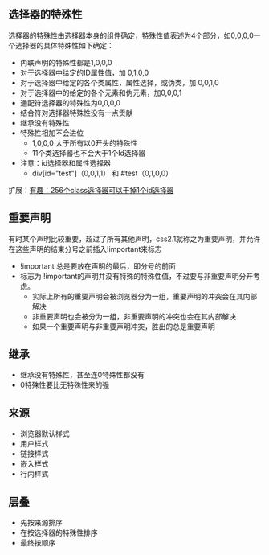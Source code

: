 
## 选择器的特殊性

选择器的特殊性由选择器本身的组件确定，特殊性值表述为4个部分，如0,0,0,0一个选择器的具体特殊性如下确定：

- 内联声明的特殊性都是1,0,0,0
- 对于选择器中给定的ID属性值，加 0,1,0,0
- 对于选择器中给定的各个类属性，属性选择，或伪类，加 0,0,1,0
- 对于选择器中的给定的各个元素和伪元素，加0,0,0,1
- 通配符选择器的特殊性为0,0,0,0
- 结合符对选择器特殊性没有一点贡献
- 继承没有特殊性
- 特殊性相加不会进位
  - 1,0,0,0 大于所有以0开头的特殊性
  - 11个类选择器也不会大于1个Id选择器
- 注意：id选择器和属性选择器
  - div[id="test"]（0,0,1,1） 和 #test（0,1,0,0）

扩展：[有趣：256个class选择器可以干掉1个id选择器](https://www.zhangxinxu.com/wordpress/2012/08/256-class-selector-beat-id-selector/)

## 重要声明

有时某个声明比较重要，超过了所有其他声明，css2.1就称之为重要声明，并允许在这些声明的结束分号之前插入!important来标志

- !important 总是要放在声明的最后，即分号的前面
- 标志为 !important的声明并没有特殊的特殊性值，不过要与非重要声明分开考虑。
  - 实际上所有的重要声明会被浏览器分为一组，重要声明的冲突会在其内部解决
  - 非重要声明也会被分为一组，非重要声明的冲突也会在其内部解决
  - 如果一个重要声明与非重要声明冲突，胜出的总是重要声明

## 继承

- 继承没有特殊性，甚至连0特殊性都没有
- 0特殊性要比无特殊性来的强

## 来源

- 浏览器默认样式
- 用户样式
- 链接样式
- 嵌入样式
- 行内样式

## 层叠

- 先按来源排序
- 在按选择器的特殊性排序
- 最终按顺序
